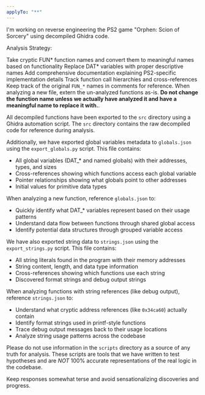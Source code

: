 ```yaml
---
applyTo: "**"
---
```


I'm working on reverse engineering the PS2 game "Orphen: Scion of Sorcery" using decompiled Ghidra code.

Analysis Strategy:

Take cryptic FUN* function names and convert them to meaningful names based on functionality
Replace DAT* variables with proper descriptive names
Add comprehensive documentation explaining PS2-specific implementation details
Track function call hierarchies and cross-references
Keep track of the original `FUN_*` names in comments for reference.
When analyzing a new file, extern the un-analyzed functions as-is. **Do not change the function name unless we actually have analyzed it and have a meaningful name to replace it with.**.

All decompiled functions have been exported to the `src` directory using a Ghidra automation script. The `src` directory contains the raw decompiled code for reference during analysis.

Additionally, we have exported global variables metadata to `globals.json` using the `export_globals.py` script. This file contains:

- All global variables (DAT\_\* and named globals) with their addresses, types, and sizes
- Cross-references showing which functions access each global variable
- Pointer relationships showing what globals point to other addresses
- Initial values for primitive data types

When analyzing a new function, reference `globals.json` to:

- Quickly identify what DAT\_\* variables represent based on their usage patterns
- Understand data flow between functions through shared global access
- Identify potential data structures through grouped variable access

We have also exported string data to `strings.json` using the `export_strings.py` script. This file contains:

- All string literals found in the program with their memory addresses
- String content, length, and data type information
- Cross-references showing which functions use each string
- Discovered format strings and debug output strings

When analyzing functions with string references (like debug output), reference `strings.json` to:

- Understand what cryptic address references (like `0x34ca60`) actually contain
- Identify format strings used in printf-style functions
- Trace debug output messages back to their usage locations
- Analyze string usage patterns across the codebase

Please do not use information in the `scripts` directory as a source of any truth for analysis. These scripts are tools that we have written to test hypotheses and are _NOT_ 100% accurate representations of the real logic in the codebase.

Keep responses somewhat terse and avoid sensationalizing discoveries and progress.

